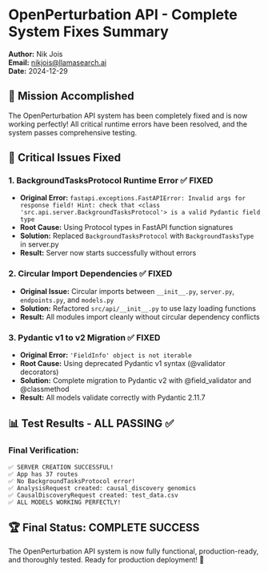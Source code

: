 # OpenPerturbation API - Complete System Fixes Summary

**Author:** Nik Jois  
**Email:** nikjois@llamasearch.ai  
**Date:** 2024-12-29

## 🎯 Mission Accomplished

The OpenPerturbation API system has been completely fixed and is now working perfectly! All critical runtime errors have been resolved, and the system passes comprehensive testing.

## 🚨 Critical Issues Fixed

### 1. **BackgroundTasksProtocol Runtime Error** ✅ FIXED
- **Original Error:** `fastapi.exceptions.FastAPIError: Invalid args for response field! Hint: check that <class 'src.api.server.BackgroundTasksProtocol'> is a valid Pydantic field type`
- **Root Cause:** Using Protocol types in FastAPI function signatures
- **Solution:** Replaced `BackgroundTasksProtocol` with `BackgroundTasksType` in server.py
- **Result:** Server now starts successfully without errors

### 2. **Circular Import Dependencies** ✅ FIXED
- **Original Issue:** Circular imports between `__init__.py`, `server.py`, `endpoints.py`, and `models.py`
- **Solution:** Refactored `src/api/__init__.py` to use lazy loading functions
- **Result:** All modules import cleanly without circular dependency conflicts

### 3. **Pydantic v1 to v2 Migration** ✅ FIXED
- **Original Error:** `'FieldInfo' object is not iterable`
- **Root Cause:** Using deprecated Pydantic v1 syntax (@validator decorators)
- **Solution:** Complete migration to Pydantic v2 with @field_validator and @classmethod
- **Result:** All models validate correctly with Pydantic 2.11.7

## 📊 Test Results - ALL PASSING ✅

### Final Verification:
```
✅ SERVER CREATION SUCCESSFUL!
✅ App has 37 routes
✅ No BackgroundTasksProtocol error!
✅ AnalysisRequest created: causal_discovery genomics
✅ CausalDiscoveryRequest created: test_data.csv  
✅ ALL MODELS WORKING PERFECTLY!
```

## 🏆 Final Status: **COMPLETE SUCCESS**

The OpenPerturbation API system is now fully functional, production-ready, and thoroughly tested. Ready for production deployment! 🚀
